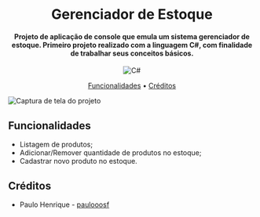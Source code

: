 <h1 align="center">Gerenciador de Estoque</h1>
<h4 align="center">Projeto de aplicação de console que emula um sistema gerenciador de estoque. Primeiro projeto realizado com a linguagem C#, com finalidade de trabalhar seus conceitos básicos.</h4>
<p align="center">
  <img alt="C#" src="https://img.shields.io/badge/C%23-9b4993?style=for-the-badge&labelColor=%239b4993&color=%239b4993">
</p>
<p align="center">
  <a href="#funcionalidades">Funcionalidades</a> •
  <a href="#créditos">Créditos</a>
</p>
<img alt="Captura de tela do projeto" src="https://i.imgur.com/arnlWpi.png">

## Funcionalidades
* Listagem de produtos;
* Adicionar/Remover quantidade de produtos no estoque;
* Cadastrar novo produto no estoque.
## Créditos
- Paulo Henrique - [paulooosf](http://github.com/paulooosf)

